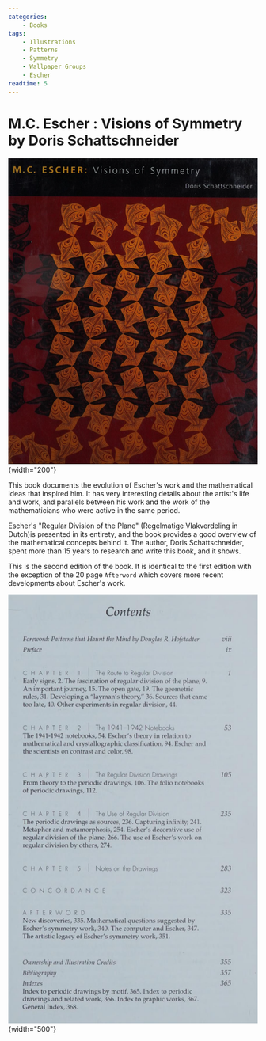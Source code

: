 ```yaml
---
categories:
    - Books
tags:
    - Illustrations
    - Patterns
    - Symmetry
    - Wallpaper Groups
    - Escher
readtime: 5
---
```

# M.C. Escher : Visions of Symmetry by Doris Schattschneider

![cover](../assets/book_covers_and_pages/visions_cover.png){width="200"}

This book documents the evolution of Escher's work and the mathematical ideas that inspired him. It has very interesting details about the artist's life and work, and parallels between his work and the work of the mathematicians who were active in the same period.

Escher's "Regular Division of the Plane" (Regelmatige Vlakverdeling in Dutch)is presented in its entirety, and the book provides a good overview of the mathematical concepts behind it. The author, Doris Schattschneider, spent more than 15 years to research and write this book, and it shows.

This is the second edition of the book. It is identical to the first edition with the exception of the 20 page `Afterword` which covers more recent developments about Escher's work.

![toc](../assets/book_covers_and_pages/visions_toc.png){width="500"}